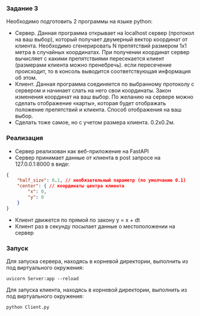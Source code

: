### Задание 3
Необходимо подготовить 2 программы на языке python:
* Сервер. Данная программа открывает на localhost сервер (протокол на ваш выбор), который получает двумерный вектор координат от клиента. Необходимо сгенерировать N препятствий размером 1x1 метра в случайных координатах. При получении координат сервер вычисляет с какими препятствиями пересекается клиент (размерами клиента можно пренебречь). если пересечение происходит, то в консоль выводится соответствующая информация об этом.
* Клиент. Данная программа соединяется по выбранному протоколу с сервером и начинает слать на него свои координаты. Закон изменения координат на ваш выбор.
По желанию на сервере можно сделать отображение «карты», которая будет отображать положение препятствий и клиента. Способ отображения на ваш выбор.
* Сделать тоже самое, но с учетом размера клиента. 0.2x0.2м.

### Реализация

* Сервер реализован как веб-приложение на FastAPI
* Сервер принимает данные от клиента в post запросе на 127.0.0.1:8000 в виде:
```json
{
    "half_size": 0.1, // необязательный параметр (по умолчанию 0.1)
    "center": { // координаты центра клиента
        "x": 0,
        "y": 0
    }
}
```
* Клиент движется по прямой по закону y = x + dt
* Клиент раз в секунду посылает данные о местоположении на сервер

### Запуск 

Для запуска сервера, находясь в корневой директории, выполнить из под виртуального окружения:

`uvicorn Server:app --reload`

Для запуска клиента, находясь в корневой директории, выполнить из под виртуального окружения:

`python Client.py`